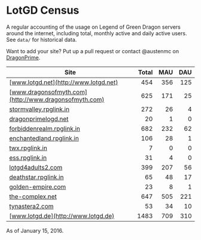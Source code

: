 # LotGD Census
A regular accounting of the usage on Legend of Green Dragon servers around the internet, including total, monthly active and daily active users. See `data/` for historical data.

Want to add your site? Put up a pull request or contact @austenmc on [DragonPrime](http://dragonprime.net).


Site | Total | MAU | DAU
--- | ---:| ---:| ---:
[www.lotgd.net](http://www.lotgd.net)|454|356|125
[www.dragonsofmyth.com](http://www.dragonsofmyth.com)|625|171|25
[stormvalley.rpglink.in](http://stormvalley.rpglink.in)|272|26|4
[dragonprimelogd.net](http://dragonprimelogd.net)|20|1|0
[forbiddenrealm.rpglink.in](http://forbiddenrealm.rpglink.in)|682|232|62
[enchantedland.rpglink.in](http://enchantedland.rpglink.in)|106|28|1
[twx.rpglink.in](http://twx.rpglink.in)|7|0|0
[ess.rpglink.in](http://ess.rpglink.in)|31|4|0
[lotgd4adults2.com](http://lotgd4adults2.com)|399|207|56
[deathstar.rpglink.in](http://deathstar.rpglink.in)|65|48|17
[golden-empire.com](http://golden-empire.com)|23|8|1
[the-complex.net](http://the-complex.net)|647|505|221
[tynastera2.com](http://tynastera2.com)|53|34|10
[www.lotgd.de](http://www.lotgd.de)|1483|709|310

As of January 15, 2016.
